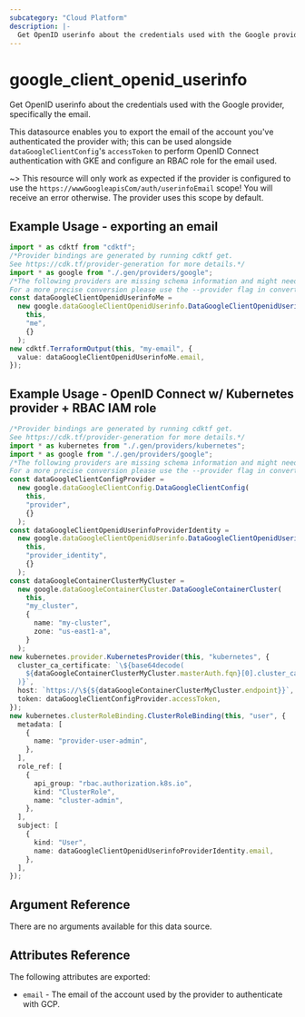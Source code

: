 ```yaml
---
subcategory: "Cloud Platform"
description: |-
  Get OpenID userinfo about the credentials used with the Google provider, specifically the email.
---
```


# google\_client\_openid\_userinfo

Get OpenID userinfo about the credentials used with the Google provider,
specifically the email.

This datasource enables you to export the email of the account you've
authenticated the provider with; this can be used alongside
`dataGoogleClientConfig`'s `accessToken` to perform OpenID Connect
authentication with GKE and configure an RBAC role for the email used.

\~> This resource will only work as expected if the provider is configured to
use the `https://wwwGoogleapisCom/auth/userinfoEmail` scope! You will
receive an error otherwise. The provider uses this scope by default.

## Example Usage - exporting an email

```typescript
import * as cdktf from "cdktf";
/*Provider bindings are generated by running cdktf get.
See https://cdk.tf/provider-generation for more details.*/
import * as google from "./.gen/providers/google";
/*The following providers are missing schema information and might need manual adjustments to synthesize correctly: google.
For a more precise conversion please use the --provider flag in convert.*/
const dataGoogleClientOpenidUserinfoMe =
  new google.dataGoogleClientOpenidUserinfo.DataGoogleClientOpenidUserinfo(
    this,
    "me",
    {}
  );
new cdktf.TerraformOutput(this, "my-email", {
  value: dataGoogleClientOpenidUserinfoMe.email,
});

```

## Example Usage - OpenID Connect w/ Kubernetes provider + RBAC IAM role

```typescript
/*Provider bindings are generated by running cdktf get.
See https://cdk.tf/provider-generation for more details.*/
import * as kubernetes from "./.gen/providers/kubernetes";
import * as google from "./.gen/providers/google";
/*The following providers are missing schema information and might need manual adjustments to synthesize correctly: kubernetes, google.
For a more precise conversion please use the --provider flag in convert.*/
const dataGoogleClientConfigProvider =
  new google.dataGoogleClientConfig.DataGoogleClientConfig(
    this,
    "provider",
    {}
  );
const dataGoogleClientOpenidUserinfoProviderIdentity =
  new google.dataGoogleClientOpenidUserinfo.DataGoogleClientOpenidUserinfo(
    this,
    "provider_identity",
    {}
  );
const dataGoogleContainerClusterMyCluster =
  new google.dataGoogleContainerCluster.DataGoogleContainerCluster(
    this,
    "my_cluster",
    {
      name: "my-cluster",
      zone: "us-east1-a",
    }
  );
new kubernetes.provider.KubernetesProvider(this, "kubernetes", {
  cluster_ca_certificate: `\${base64decode(
    ${dataGoogleContainerClusterMyCluster.masterAuth.fqn}[0].cluster_ca_certificate,
  )}`,
  host: `https://\${${dataGoogleContainerClusterMyCluster.endpoint}}`,
  token: dataGoogleClientConfigProvider.accessToken,
});
new kubernetes.clusterRoleBinding.ClusterRoleBinding(this, "user", {
  metadata: [
    {
      name: "provider-user-admin",
    },
  ],
  role_ref: [
    {
      api_group: "rbac.authorization.k8s.io",
      kind: "ClusterRole",
      name: "cluster-admin",
    },
  ],
  subject: [
    {
      kind: "User",
      name: dataGoogleClientOpenidUserinfoProviderIdentity.email,
    },
  ],
});

```

## Argument Reference

There are no arguments available for this data source.

## Attributes Reference

The following attributes are exported:

* `email` - The email of the account used by the provider to authenticate with GCP.
